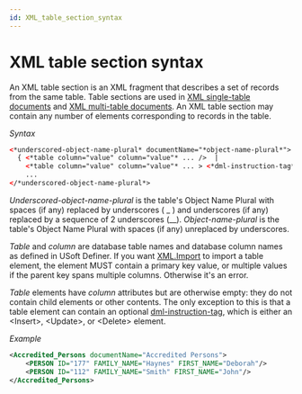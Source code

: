 ```yaml
---
id: XML_table_section_syntax
---
```


# XML table section syntax

An XML table section is an XML fragment that describes a set of records from the same table. Table sections are used in [XML single-table documents](/docs/Repositories/USoft_XML_formats/XML_singletable_document_format.md) and [XML multi-table documents](/docs/Repositories/USoft_XML_formats/XML_multitable_document_format.md). An XML table section may contain any number of elements corresponding to records in the table.

*Syntax*

```xml
<*underscored-object-name-plural* documentName="*object-name-plural*">
  { <*table column="value" column="value"* ... />  |
    <*table column="value" column="value"* ... > <*dml-instruction-tag*/> </*table*> }
    ...
</*underscored-object-name-plural*>
```

*Underscored-object-name-plural* is the table's Object Name Plural with spaces (if any) replaced by underscores ( _ ) and underscores (if any) replaced by a sequence of 2 underscores (__). *Object-name-plural* is the table's Object Name Plural with spaces (if any) unreplaced by underscores.

*Table* and *column* are database table names and database column names as defined in USoft Definer. If you want [XML.Import](/docs/Extensions/XML_internal_component/XMLImport.md) to import a table element, the element MUST contain a primary key value, or multiple values if the parent key spans multiple columns. Otherwise it's an error.

*Table* elements have *column* attributes but are otherwise empty: they do not contain child elements or other contents. The only exception to this is that a table element can contain an optional [dml-instruction-tag](/docs/Repositories/USoft_XML_formats/DML_instruction_tags.md), which is either an \<Insert>, \<Update>, or \<Delete> element.

*Example*

```xml
<Accredited_Persons documentName="Accredited Persons">
    <PERSON ID="177" FAMILY_NAME="Haynes" FIRST_NAME="Deborah"/>
    <PERSON ID="112" FAMILY_NAME="Smith" FIRST_NAME="John"/>
</Accredited_Persons>
```

 